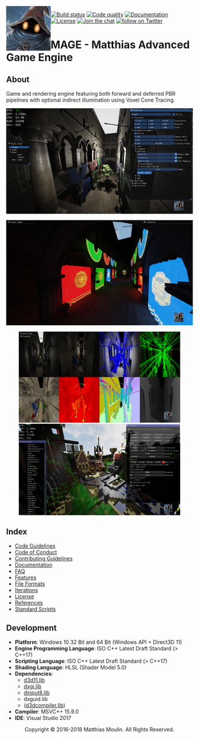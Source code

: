 <img align="left" src="https://github.com/matt77hias/MAGE-Meta/blob/master/res/MAGE.png" width="120px"/>

[![Build status][s1]][av] [![Code quality][s2]][co] [![Documentation][s3]][do] [![License][s4]][li] [![Join the chat][s5]][gi]
<a href="https://twitter.com/intent/follow?screen_name=matt77hias"><img src="https://img.shields.io/twitter/follow/matt77hias.svg?style=social" alt="follow on Twitter"></a>

[s1]: https://ci.appveyor.com/api/projects/status/ike880pg85pupdj6?svg=true
[s2]: https://api.codacy.com/project/badge/Grade/9d2719c91eb445fd916fd07bdeff098d
[s3]: https://img.shields.io/badge/docs-doxygen-blue.svg
[s4]: https://img.shields.io/badge/license-GPL%203.0-blue.svg
[s5]: https://badges.gitter.im/MatthiasAdvancedGameEngine/Lobby.svg

[av]: https://ci.appveyor.com/project/matt77hias/MAGE
[co]: https://www.codacy.com/app/matt77hias/MAGE?utm_source=github.com&amp;utm_medium=referral&amp;utm_content=matt77hias/MAGE&amp;utm_campaign=Badge_Grade
[do]: https://matt77hias.github.io/MAGE-Doc
[li]: https://raw.githubusercontent.com/matt77hias/MAGE/master/LICENSE.txt
[gi]: https://gitter.im/MatthiasAdvancedGameEngine/Lobby

# MAGE - Matthias Advanced Game Engine

## About
Game and rendering engine featuring both forward and deferred PBR pipelines with optional indirect illumination using Voxel Cone Tracing.

<p align="center"><img src="https://github.com/matt77hias/MAGE-Meta/blob/master/res/Example.png"></p>
<p align="center"><img src="https://github.com/matt77hias/MAGE-Meta/blob/master/res/Example 4.png"></p>
<p align="center"><img src="https://github.com/matt77hias/MAGE-Meta/blob/master/res/Example 2.png" width="436"><img src="https://github.com/matt77hias/MAGE-Meta/blob/master/res/Example 3.png" width="436"></p>

## Index
* [Code Guidelines](meta/code-guidelines.md)
* [Code of Conduct](CODE_OF_CONDUCT.md)
* [Contributing Guidelines](CONTRIBUTING.md)
* [Documentation](https://matt77hias.github.io/MAGE-Doc/MAGE-Doc/html/index.html)
* [FAQ](meta/faq.md)
* [Features](meta/features.md)
* [File Formats](meta/file-formats.md)
* [Iterations](meta/iterations.md)
* [License](https://raw.githubusercontent.com/matt77hias/MAGE/master/LICENSE.txt)
* [References](meta/references.md)
* [Standard Scripts](meta/standard-scripts.md)

## Development
* **Platform**: Windows 10 32 Bit and 64 Bit (Windows API + Direct3D 11)
* **Engine Programming Language**: ISO C++ Latest Draft Standard (> C++17)
* **Scripting Language**: ISO C++ Latest Draft Standard (> C++17)
* **Shading Language**: HLSL (Shader Model 5.0)
* **Dependencies**:
  * [d3d11.lib](https://msdn.microsoft.com/en-us/library/windows/desktop/ff476080(v=vs.85).aspx)
  * [dxgi.lib](https://msdn.microsoft.com/en-us/library/windows/desktop/hh404534(v=vs.85).aspx)
  * [dinput8.lib](https://msdn.microsoft.com/en-us/library/windows/desktop/ee416842(v=vs.85).aspx)
  * dxguid.lib
  * ([d3dcompiler.lib](https://msdn.microsoft.com/en-us/library/windows/desktop/dd607340(v=vs.85).aspx))
* **Compiler**: MSVC++ 15.9.0
* **IDE**: Visual Studio 2017

<p align="center">Copyright © 2016-2018 Matthias Moulin. All Rights Reserved.</p>
